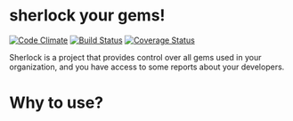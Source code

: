 # sherlock your gems!

[![Code Climate](https://codeclimate.com/github/hugohenley/gem-blocker/badges/gpa.svg)](https://codeclimate.com/github/hugohenley/gem-blocker)
[![Build Status](https://travis-ci.org/hugohenley/gem-blocker.svg?branch=master)](https://travis-ci.org/hugohenley/gem-blocker)
[![Coverage Status](https://coveralls.io/repos/hugohenley/gem-blocker/badge.svg?branch=master&service=github)](https://coveralls.io/github/hugohenley/gem-blocker?branch=master)

Sherlock is a project that provides control over all gems used in your organization, and you have access to some reports
about your developers.

# Why to use?
